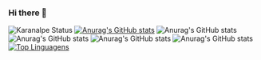 ### Hi there 👋
![Karanalpe Status](https://github-readme-stats.vercel.app/api?username=snowlew&show_icons=true)
[![Anurag's GitHub stats](https://github-readme-stats.vercel.app/api?username=snowlew)](https://github.com/anuraghazra/github-readme-stats)
![Anurag's GitHub stats](https://github-readme-stats.vercel.app/api?username=snowlew&show_icons=true&theme=radical)
![Anurag's GitHub stats](https://github-readme-stats.vercel.app/api?username=snowlew&show_icons=false&theme=merko)
![Anurag's GitHub stats](https://github-readme-stats.vercel.app/api?username=snowlew&show_icons=false&theme=tokyonight)
![Anurag's GitHub stats](https://github-readme-stats.vercel.app/api?username=snowlew&show_icons=false&theme=radical) 
[![Top Linguagens](https://github-readme-stats.vercel.app/api/top-langs/?username=snowlew&layout=compact)](https://github.com/anuraghazra/github-readme-stats)
